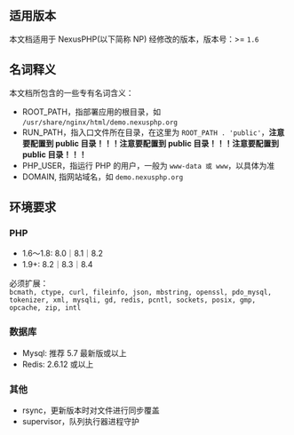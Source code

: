 <ArticleTopAd></ArticleTopAd>

## 适用版本

本文档适用于 NexusPHP(以下简称 NP) 经修改的版本，版本号：>= `1.6`

## 名词释义

本文档所包含的一些专有名词含义：
- ROOT_PATH，指部署应用的根目录，如 `/usr/share/nginx/html/demo.nexusphp.org`
- RUN_PATH，指入口文件所在目录，在这里为 `ROOT_PATH . 'public'`，**注意要配置到 public 目录！！！注意要配置到 public 目录！！！注意要配置到 public 目录！！！**
- PHP_USER，指运行 PHP 的用户，一般为 `www-data 或 www`，以具体为准
- DOMAIN, 指网站域名，如 `demo.nexusphp.org`

## 环境要求

### PHP
- 1.6～1.8: 8.0｜8.1｜8.2  
- 1.9+: 8.2｜8.3｜8.4

必须扩展：  
`bcmath, ctype, curl, fileinfo, json, mbstring, openssl, pdo_mysql, tokenizer, xml, mysqli, gd, redis, pcntl, sockets, posix, gmp, opcache, zip, intl`

### 数据库
- Mysql: 推荐 5.7 最新版或以上  
- Redis: 2.6.12 或以上

### 其他
- rsync，更新版本时对文件进行同步覆盖
- supervisor，队列执行器进程守护


